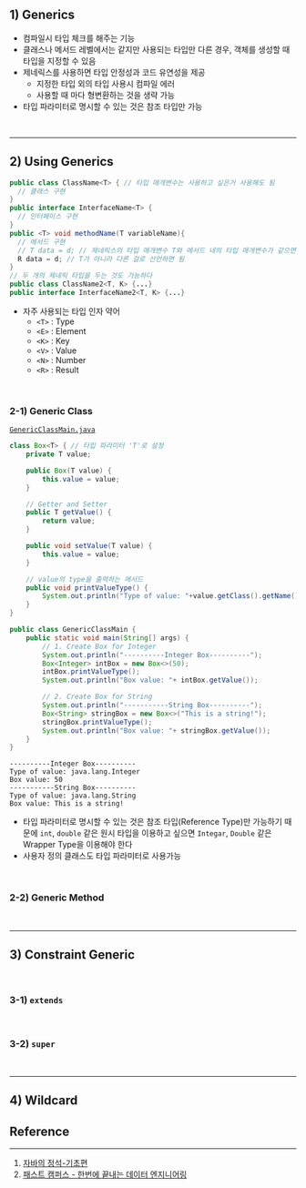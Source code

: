 ## 1) Generics

* 컴파일시 타입 체크를 해주는 기능
* 클래스나 메서드 레벨에서는 같지만 사용되는 타입만 다른 경우, 객체를 생성할 때 타입을 지정할 수 있음
* 제네릭스를 사용하면 타입 안정성과 코드 유연성을 제공
  * 지정한 타입 외의 타입 사용시 컴파일 에러
  * 사용할 때 마다 형변환하는 것을 생략 가능
* 타입 파라미터로 명시할 수 있는 것은 참조 타입만 가능

<br>

---

## 2) Using Generics

```java
public class ClassName<T> { // 타입 매개변수는 사용하고 싶은거 사용해도 됨
  // 클래스 구현
}
public interface InterfaceName<T> {
  // 인터페이스 구현
}
public <T> void methodName(T variableName){
  // 메서드 구현
  // T data = d; // 제네릭스의 타입 매개변수 T와 메서드 내의 타입 매개변수가 같으면 컴파일 에러 발생
  R data = d; // T가 아니라 다른 걸로 선언하면 됨
}
// 두 개의 제네릭 타입을 두는 것도 가능하다
public class ClassName2<T, K> {...}
public interface InterfaceName2<T, K> {...}


```

* 자주 사용되는 타입 인자 약어
  * ```<T>``` : Type
  * ```<E>``` : Element
  * ```<K>``` : Key
  * ```<V>``` : Value
  * ```<N>``` : Number
  * ```<R>``` : Result

<br>

### 2-1) Generic Class

[```GenericClassMain.java```]()

```java
class Box<T> { // 타입 파라미터 'T'로 설정
    private T value;

    public Box(T value) {
        this.value = value;
    }

    // Getter and Setter
    public T getValue() {
        return value;
    }

    public void setValue(T value) {
        this.value = value;
    }

    // value의 type을 출력하는 메서드
    public void printValueType() {
        System.out.println("Type of value: "+value.getClass().getName());
    }
}

public class GenericClassMain {
    public static void main(String[] args) {
        // 1. Create Box for Integer
        System.out.println("----------Integer Box----------");
        Box<Integer> intBox = new Box<>(50);
        intBox.printValueType();
        System.out.println("Box value: "+ intBox.getValue());

        // 2. Create Box for String
        System.out.println("-----------String Box----------");
        Box<String> stringBox = new Box<>("This is a string!");
        stringBox.printValueType();
        System.out.println("Box value: "+ stringBox.getValue());
    }
}
```

```
----------Integer Box----------
Type of value: java.lang.Integer
Box value: 50
-----------String Box----------
Type of value: java.lang.String
Box value: This is a string!
```

* 타입 파라미터로 명시할 수 있는 것은 참조 타입(Reference Type)만 가능하기 때문에 ```int```, ```double``` 같은 원시 타입을 이용하고 싶으면 ```Integar```, ```Double``` 같은 Wrapper Type을 이용해야 한다
* 사용자 정의 클래스도 타입 파라미터로 사용가능

<br>

### 2-2) Generic Method













<br>

---

## 3) Constraint Generic



<br>

### 3-1) ```extends```



<br>

### 3-2) ```super```







<br>

---

## 4) Wildcard

















## Reference

---

1. [자바의 정석-기초편](https://www.youtube.com/user/MasterNKS)
1. [패스트 캠퍼스 - 한번에 끝내는 데이터 엔지니어링](https://fastcampus.co.kr/data_online_engineering)